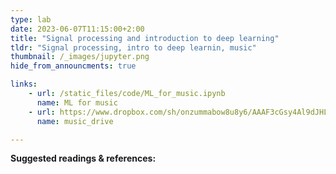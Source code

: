 ```yaml
---
type: lab
date: 2023-06-07T11:15:00+2:00
title: "Signal processing and introduction to deep learning"
tldr: "Signal processing, intro to deep learnin, music"
thumbnail: /_images/jupyter.png
hide_from_announcments: true

links: 
    - url: /static_files/code/ML_for_music.ipynb
      name: ML for music
    - url: https://www.dropbox.com/sh/onzummabow8u8y6/AAAF3cGsy4Al9dJHLBzmTnIBa?dl=0
      name: music_drive

---
```

**Suggested readings & references:**
